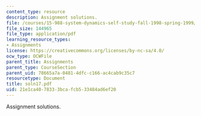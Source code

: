 ```yaml
---
content_type: resource
description: Assignment solutions.
file: /courses/15-988-system-dynamics-self-study-fall-1998-spring-1999/21e1ca4078333bcafcb533484ad6ef20_soln17.pdf
file_size: 144965
file_type: application/pdf
learning_resource_types:
- Assignments
license: https://creativecommons.org/licenses/by-nc-sa/4.0/
ocw_type: OCWFile
parent_title: Assignments
parent_type: CourseSection
parent_uid: 78665a7a-0481-4dfc-c166-ac4cab9c35c7
resourcetype: Document
title: soln17.pdf
uid: 21e1ca40-7833-3bca-fcb5-33484ad6ef20
---
```

Assignment solutions.